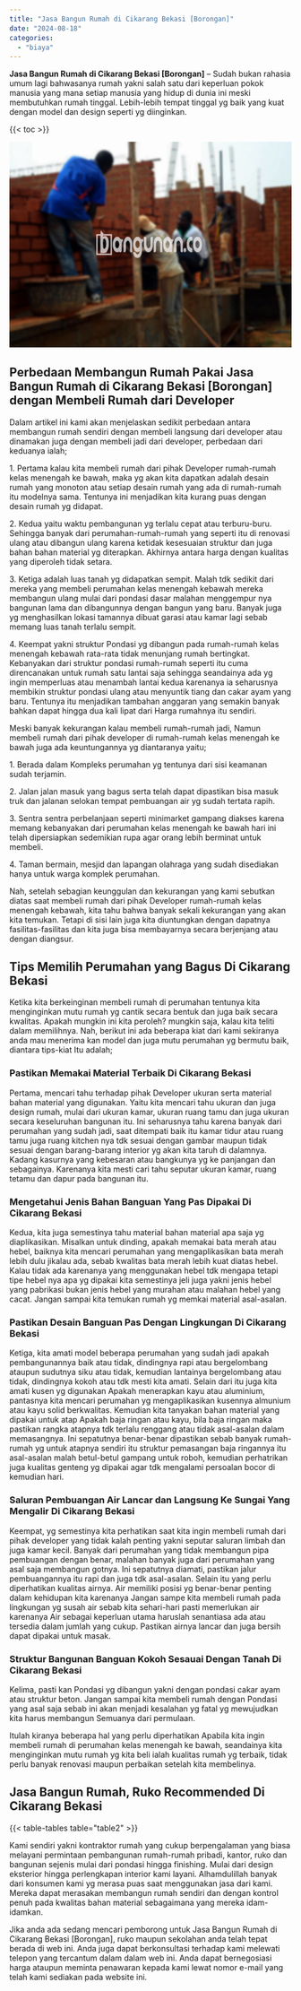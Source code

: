 ```yaml
---
title: "Jasa Bangun Rumah di Cikarang Bekasi [Borongan]"
date: "2024-08-18"
categories: 
  - "biaya"
---
```


**Jasa Bangun Rumah di Cikarang Bekasi \[Borongan\]** – Sudah bukan rahasia umum lagi bahwasanya rumah yakni salah satu dari keperluan pokok manusia yang mana setiap manusia yang hidup di dunia ini meski membutuhkan rumah tinggal. Lebih-lebih tempat tinggal yg baik yang kuat dengan model dan design seperti yg diinginkan.

{{< toc >}}

![Jasa Bangun Rumah di Cikarang Bekasi [Borongan]](/images/borong-bangunan-41.png)

## Perbedaan Membangun Rumah Pakai Jasa Bangun Rumah di Cikarang Bekasi \[Borongan\] dengan Membeli Rumah dari Developer

Dalam artikel ini kami akan menjelaskan sedikit perbedaan antara membangun rumah sendiri dengan membeli langsung dari developer atau dinamakan juga dengan membeli jadi dari developer, perbedaan dari keduanya ialah;

1\. Pertama kalau kita membeli rumah dari pihak Developer rumah-rumah kelas menengah ke bawah, maka yg akan kita dapatkan adalah desain rumah yang monoton atau setiap desain rumah yang ada di rumah-rumah itu modelnya sama. Tentunya ini menjadikan kita kurang puas dengan desain rumah yg didapat.

2\. Kedua yaitu waktu pembangunan yg terlalu cepat atau terburu-buru. Sehingga banyak dari perumahan-rumah-rumah yang seperti itu di renovasi ulang atau dibangun ulang karena ketidak kesesuaian struktur dan juga bahan bahan material yg diterapkan. Akhirnya antara harga dengan kualitas yang diperoleh tidak setara.

3\. Ketiga adalah luas tanah yg didapatkan sempit. Malah tdk sedikit dari mereka yang membeli perumahan kelas menengah kebawah mereka membangun ulang mulai dari pondasi dasar malahan menggempur nya bangunan lama dan dibangunnya dengan bangun yang baru. Banyak juga yg menghasilkan lokasi tamannya dibuat garasi atau kamar lagi sebab memang luas tanah terlalu sempit.

4\. Keempat yakni struktur Pondasi yg dibangun pada rumah-rumah kelas menengah kebawah rata-rata tidak menunjang rumah bertingkat. Kebanyakan dari struktur pondasi rumah-rumah seperti itu cuma direncanakan untuk rumah satu lantai saja sehingga seandainya ada yg ingin memperluas atau menambah lantai kedua karenanya ia seharusnya membikin struktur pondasi ulang atau menyuntik tiang dan cakar ayam yang baru. Tentunya itu menjadikan tambahan anggaran yang semakin banyak bahkan dapat hingga dua kali lipat dari Harga rumahnya itu sendiri.

Meski banyak kekurangan kalau membeli rumah-rumah jadi, Namun membeli rumah dari pihak developer di rumah-rumah kelas menengah ke bawah juga ada keuntungannya yg diantaranya yaitu;

1\. Berada dalam Kompleks perumahan yg tentunya dari sisi keamanan sudah terjamin.

2\. Jalan jalan masuk yang bagus serta telah dapat dipastikan bisa masuk truk dan jalanan selokan tempat pembuangan air yg sudah tertata rapih.

3\. Sentra sentra perbelanjaan seperti minimarket gampang diakses karena memang kebanyakan dari perumahan kelas menengah ke bawah hari ini telah dipersiapkan sedemikian rupa agar orang lebih berminat untuk membeli.

4\. Taman bermain, mesjid dan lapangan olahraga yang sudah disediakan hanya untuk warga komplek perumahan.

Nah, setelah sebagian keunggulan dan kekurangan yang kami sebutkan diatas saat membeli rumah dari pihak Developer rumah-rumah kelas menengah kebawah, kita tahu bahwa banyak sekali kekurangan yang akan kita temukan. Tetapi di sisi lain juga kita diuntungkan dengan dapatnya fasilitas-fasilitas dan kita juga bisa membayarnya secara berjenjang atau dengan diangsur.

## Tips Memilih Perumahan yang Bagus Di Cikarang Bekasi

Ketika kita berkeinginan membeli rumah di perumahan tentunya kita menginginkan mutu rumah yg cantik secara bentuk dan juga baik secara kwalitas. Apakah mungkin ini kita peroleh? mungkin saja, kalau kita teliti dalam memilihnya. Nah, berikut ini ada beberapa kiat dari kami sekiranya anda mau menerima kan model dan juga mutu perumahan yg bermutu baik, diantara tips-kiat Itu adalah;

### Pastikan Memakai Material Terbaik Di Cikarang Bekasi

Pertama, mencari tahu terhadap pihak Developer ukuran serta material bahan material yang digunakan. Yaitu kita mencari tahu ukuran dan juga design rumah, mulai dari ukuran kamar, ukuran ruang tamu dan juga ukuran secara keseluruhan bangunan itu. Ini seharusnya tahu karena banyak dari perumahan yang sudah jadi, saat ditempati baik itu kamar tidur atau ruang tamu juga ruang kitchen nya tdk sesuai dengan gambar maupun tidak sesuai dengan barang-barang interior yg akan kita taruh di dalamnya. Kadang kasurnya yang kebesaran atau bangkunya yg ke panjangan dan sebagainya. Karenanya kita mesti cari tahu seputar ukuran kamar, ruang tetamu dan dapur pada bangunan itu.

### Mengetahui Jenis Bahan Banguan Yang Pas Dipakai Di Cikarang Bekasi

Kedua, kita juga semestinya tahu material bahan material apa saja yg diaplikasikan. Misalkan untuk dinding, apakah memakai bata merah atau hebel, baiknya kita mencari perumahan yang mengaplikasikan bata merah lebih dulu jikalau ada, sebab kwalitas bata merah lebih kuat diatas hebel. Kalau tidak ada karenanya yang menggunakan hebel tdk mengapa tetapi tipe hebel nya apa yg dipakai kita semestinya jeli juga yakni jenis hebel yang pabrikasi bukan jenis hebel yang murahan atau malahan hebel yang cacat. Jangan sampai kita temukan rumah yg memkai material asal-asalan.

### Pastikan Desain Banguan Pas Dengan Lingkungan Di Cikarang Bekasi

Ketiga, kita amati model beberapa perumahan yang sudah jadi apakah pembangunannya baik atau tidak, dindingnya rapi atau bergelombang ataupun sudutnya siku atau tidak, kemudian lantainya bergelombang atau tidak, dindingnya kokoh atau tdk mesti kita amati. Selain dari itu juga kita amati kusen yg digunakan Apakah menerapkan kayu atau aluminium, pantasnya kita mencari perumahan yg mengaplikasikan kusennya almunium atau kayu solid berkwalitas. Kemudian kita tanyakan bahan material yang dipakai untuk atap Apakah baja ringan atau kayu, bila baja ringan maka pastikan rangka atapnya tdk terlalu renggang atau tidak asal-asalan dalam memasangnya. Ini sepatutnya benar-benar dipastikan sebab banyak rumah-rumah yg untuk atapnya sendiri itu struktur pemasangan baja ringannya itu asal-asalan malah betul-betul gampang untuk roboh, kemudian perhatrikan juga kualitas genteng yg dipakai agar tdk mengalami persoalan bocor di kemudian hari.

### Saluran Pembuangan Air Lancar dan Langsung Ke Sungai Yang Mengalir Di Cikarang Bekasi

Keempat, yg semestinya kita perhatikan saat kita ingin membeli rumah dari pihak developer yang tidak kalah penting yakni seputar saluran limbah dan juga kamar kecil. Banyak dari perumahan yang tidak membangun pipa pembuangan dengan benar, malahan banyak juga dari perumahan yang asal saja membangun gotnya. Ini sepatutnya diamati, pastikan jalur pembuangannya itu rapi dan juga tdk asal-asalan. Selain itu yang perlu diperhatikan kualitas airnya. Air memiliki posisi yg benar-benar penting dalam kehidupan kita karenanya Jangan sampe kita membeli rumah pada lingkungan yg susah air sebab kita sehari-hari pasti memerlukan air karenanya Air sebagai keperluan utama haruslah senantiasa ada atau tersedia dalam jumlah yang cukup. Pastikan airnya lancar dan juga bersih dapat dipakai untuk masak.

### Struktur Bangunan Banguan Kokoh Sesauai Dengan Tanah Di Cikarang Bekasi

Kelima, pasti kan Pondasi yg dibangun yakni dengan pondasi cakar ayam atau struktur beton. Jangan sampai kita membeli rumah dengan Pondasi yang asal saja sebab ini akan menjadi kesalahan yg fatal yg mewujudkan kita harus membangun Semuanya dari permulaan.

Itulah kiranya beberapa hal yang perlu diperhatikan Apabila kita ingin membeli rumah di perumahan kelas menengah ke bawah, seandainya kita menginginkan mutu rumah yg kita beli ialah kualitas rumah yg terbaik, tidak perlu banyak renovasi maupun perbaikan setelah kita membelinya.

## Jasa Bangun Rumah, Ruko Recommended Di Cikarang Bekasi

{{< table-tables table="table2" >}}

Kami sendiri yakni kontraktor rumah yang cukup berpengalaman yang biasa melayani permintaan pembangunan rumah-rumah pribadi, kantor, ruko dan bangunan sejenis mulai dari pondasi hingga finishing. Mulai dari design eksterior hingga perlengkapan interior kami layani. Alhamdulillah banyak dari konsumen kami yg merasa puas saat menggunakan jasa dari kami. Mereka dapat merasakan membangun rumah sendiri dan dengan kontrol penuh pada kwalitas bahan material sebagaimana yang mereka idam-idamkan.

Jika anda ada sedang mencari pemborong untuk Jasa Bangun Rumah di Cikarang Bekasi \[Borongan\], ruko maupun sekolahan anda telah tepat berada di web ini. Anda juga dapat berkonsultasi terhadap kami melewati telepon yang tercantum dalam dalam web ini. Anda dapat bernegosiasi harga ataupun meminta penawaran kepada kami lewat nomor e-mail yang telah kami sediakan pada website ini.
